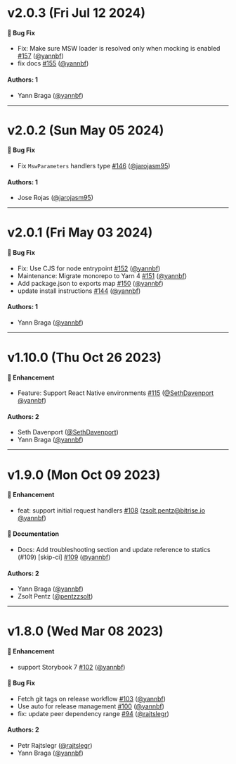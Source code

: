 # v2.0.3 (Fri Jul 12 2024)

#### 🐛 Bug Fix

- Fix: Make sure MSW loader is resolved only when mocking is enabled [#157](https://github.com/mswjs/msw-storybook-addon/pull/157) ([@yannbf](https://github.com/yannbf))
- fix docs [#155](https://github.com/mswjs/msw-storybook-addon/pull/155) ([@yannbf](https://github.com/yannbf))

#### Authors: 1

- Yann Braga ([@yannbf](https://github.com/yannbf))

---

# v2.0.2 (Sun May 05 2024)

#### 🐛 Bug Fix

- Fix `MswParameters` handlers type [#146](https://github.com/mswjs/msw-storybook-addon/pull/146) ([@jarojasm95](https://github.com/jarojasm95))

#### Authors: 1

- Jose Rojas ([@jarojasm95](https://github.com/jarojasm95))

---

# v2.0.1 (Fri May 03 2024)

#### 🐛 Bug Fix

- Fix: Use CJS for node entrypoint [#152](https://github.com/mswjs/msw-storybook-addon/pull/152) ([@yannbf](https://github.com/yannbf))
- Maintenance: Migrate monorepo to Yarn 4 [#151](https://github.com/mswjs/msw-storybook-addon/pull/151) ([@yannbf](https://github.com/yannbf))
- Add package.json to exports map [#150](https://github.com/mswjs/msw-storybook-addon/pull/150) ([@yannbf](https://github.com/yannbf))
- update install instructions [#144](https://github.com/mswjs/msw-storybook-addon/pull/144) ([@yannbf](https://github.com/yannbf))

#### Authors: 1

- Yann Braga ([@yannbf](https://github.com/yannbf))

---

# v1.10.0 (Thu Oct 26 2023)

#### 🚀 Enhancement

- Feature: Support React Native environments [#115](https://github.com/mswjs/msw-storybook-addon/pull/115) ([@SethDavenport](https://github.com/SethDavenport) [@yannbf](https://github.com/yannbf))

#### Authors: 2

- Seth Davenport ([@SethDavenport](https://github.com/SethDavenport))
- Yann Braga ([@yannbf](https://github.com/yannbf))

---

# v1.9.0 (Mon Oct 09 2023)

#### 🚀 Enhancement

- feat: support initial request handlers [#108](https://github.com/mswjs/msw-storybook-addon/pull/108) (zsolt.pentz@bitrise.io [@yannbf](https://github.com/yannbf))

#### 📝 Documentation

- Docs: Add troubleshooting section and update reference to statics (#109) [skip-ci] [#109](https://github.com/mswjs/msw-storybook-addon/pull/109) ([@yannbf](https://github.com/yannbf))

#### Authors: 2

- Yann Braga ([@yannbf](https://github.com/yannbf))
- Zsolt Pentz ([@pentzzsolt](https://github.com/pentzzsolt))

---

# v1.8.0 (Wed Mar 08 2023)

#### 🚀 Enhancement

- support Storybook 7 [#102](https://github.com/mswjs/msw-storybook-addon/pull/102) ([@yannbf](https://github.com/yannbf))

#### 🐛 Bug Fix

- Fetch git tags on release workflow [#103](https://github.com/mswjs/msw-storybook-addon/pull/103) ([@yannbf](https://github.com/yannbf))
- Use auto for release management [#100](https://github.com/mswjs/msw-storybook-addon/pull/100) ([@yannbf](https://github.com/yannbf))
- fix: update peer dependency range [#94](https://github.com/mswjs/msw-storybook-addon/pull/94) ([@rajtslegr](https://github.com/rajtslegr))

#### Authors: 2

- Petr Rajtslegr ([@rajtslegr](https://github.com/rajtslegr))
- Yann Braga ([@yannbf](https://github.com/yannbf))

